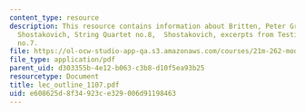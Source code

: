 ```yaml
---
content_type: resource
description: This resource contains information about Britten, Peter Grimes (1945),
  Shostakovich, String Quartet no.8,  Shostakovich, excerpts from Testimony and Symphony
  no.7.
file: https://ol-ocw-studio-app-qa.s3.amazonaws.com/courses/21m-262-modern-music-1900-1960-fall-2006/e608625d8f34923ce329006d91198463_lec_outline_1107.pdf
file_type: application/pdf
parent_uid: d303355b-4e12-b063-c3b8-d10f5ea93b25
resourcetype: Document
title: lec_outline_1107.pdf
uid: e608625d-8f34-923c-e329-006d91198463
---
```

